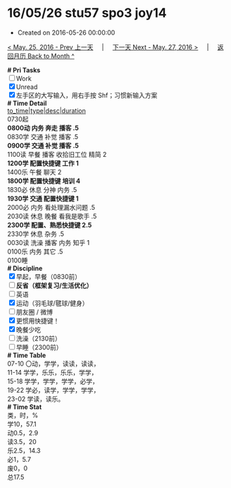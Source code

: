 # 16/05/26 stu57 spo3 joy14

- Created on 2016-05-26 00:00:00

[< May. 25, 2016 - Prev 上一天](/_archived/lifelogs/2016/05/d25.md) &nbsp; &nbsp; | &nbsp; &nbsp; [下一天 Next - May. 27, 2016 >](/_archived/lifelogs/2016/05/d27.md) &nbsp; &nbsp; |  &nbsp; &nbsp; [返回月历 Back to Month ^](/_archived/lifelogs/2016/05/index.md)
<br/>    <div><b># Pri Tasks</b></div><div><input type="checkbox"/>Work</div><div><input checked="true" type="checkbox"/>Unread</div><div><input checked="true" type="checkbox"/>左手区的大写输入，用右手按 Shf；习惯新输入方案</div><div><b># Time Detail</b></div>    <div><u>to_time|type|desc|duration</u></div>    <div>0730起</div>    <div><b>0800动 内务 奔走 播客 .5</b></div>    <div>0830学 交通 补觉 播客 .5</div>    <div><b>0900学 交通 补觉 播客 .5</b></div><div>1100读 早餐 播客 收拾旧工位 精简 2</div>    <div><b>1200学 配置快捷键 工作 1</b></div><div>1400乐 午餐 聊天 2</div>    <div><b>1800学 配置快捷键 培训 4</b></div><div>1830必 休息 分神 内务 .5</div>    <div><b>1930学 交通 配置快捷键 1</b></div>    <div>2000必 内务 看处理漏水问题 .5</div><div>2030读 休息 晚餐 看我是歌手 .5</div>    <div><b>2300学 配置、熟悉快捷键 2.5</b></div>    <div>2330学 休息 杂务 .5</div><div>0030读 洗澡 播客 内务 知乎 1</div>    <div>0100乐 内务 其它 .5</div>    <div>0100睡</div><div><b># Discipline</b></div><div><input checked="true" type="checkbox"/>早起，早餐（0830前）</div><div><b><input type="checkbox"/></b><b>反省（框架复习/生活优化）</b></div><div><input type="checkbox"/>英语</div><div><input checked="true" type="checkbox"/>运动（羽毛球/毽球/健身）</div><div><input type="checkbox"/>朋友圈 / 微博</div><div><input checked="true" type="checkbox"/>更惯用快捷键！</div><div><input checked="true" type="checkbox"/>晚餐少吃</div><div><input type="checkbox"/>洗澡（2130前）</div><div><input type="checkbox"/>早睡（2300前）</div><div><b># Time Table</b></div>    <div>07-10 〇动，学学，读读，读读，</div>    <div>11-14 学学，乐乐，乐乐，学学，</div>    <div>15-18 学学，学学，学学，必学，</div>    <div>19-22 学必，读学，学学，学学，</div>    <div>23-02 学读，读乐。</div><div><b># Time Stat</b></div>    <div>类，时，%</div>    <div>学10，57.1</div>    <div>动0.5，2.9</div>    <div>读3.5，20</div>    <div>乐2.5，14.3</div>    <div>必1，5.7</div>    <div>废0，0</div>    <div>总17.5</div>
